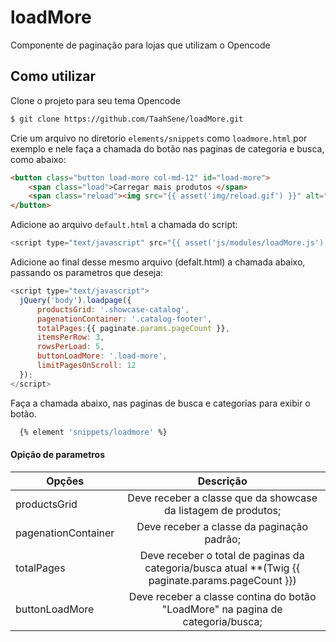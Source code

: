 # loadMore
Componente de paginação para lojas que utilizam o Opencode

## Como utilizar

Clone o projeto para seu tema Opencode

```sh
$ git clone https://github.com/TaahSene/loadMore.git
```

Crie um arquivo no diretorio `elements/snippets` como `loadmore.html` por exemplo e nele faça a chamada do botão nas paginas de categoria e busca, como abaixo:

```html
<button class="button load-more col-md-12" id="load-more">
    <span class="load">Carregar mais produtos </span>
    <span class="reload"><img src="{{ asset('img/reload.gif') }}" alt="" height="30px" /></span>
</button>
```
Adicione ao arquivo `default.html` a chamada do script:

```javascript
<script type="text/javascript" src="{{ asset('js/modules/loadMore.js') }}"></script>
```
Adicione ao final desse mesmo arquivo (defalt.html) a chamada abaixo, passando os parametros que deseja:

```javascript
<script type="text/javascript">
  jQuery('body').loadpage({
      productsGrid: '.showcase-catalog',
      pagenationContainer: '.catalog-footer',
      totalPages:{{ paginate.params.pageCount }},
      itemsPerRow: 3,
      rowsPerLoad: 5,
      buttonLoadMore: '.load-more',
      limitPagesOnScroll: 12
  });
</script>
```

Faça a chamada abaixo, nas paginas de busca e categorias para exibir o botão.

```sh
  {% element 'snippets/loadmore' %}
```
#### Opição de parametros

| Opções        | Descrição     |
| ------------- |:-------------:|
| productsGrid  | Deve receber a classe que da showcase da listagem de produtos; |
| pagenationContainer | Deve receber a classe da paginação padrão;     |
| totalPages | Deve receber o total de paginas da categoria/busca atual **(Twig {{ paginate.params.pageCount }})| | itemsPerRow | Recebe a quantidade maxima de Itens por Linha; |
| buttonLoadMore| Deve receber a classe contina do botão "LoadMore" na pagina de categoria/busca;|
